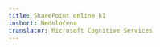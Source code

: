 ```yaml
---
title: SharePoint online k1
inshort: Nedoločena
translator: Microsoft Cognitive Services
---
```




